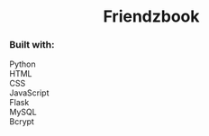 <h1 align="center">Friendzbook</h1>


<h3>Built with:</h3>
<p>
  Python <br/>
  HTML <br/>
  CSS <br/>
  JavaScript <br/>
  Flask<br/>
  MySQL<br/>
  Bcrypt<br/>
</p>
